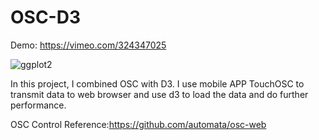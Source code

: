 # OSC-D3
Demo: https://vimeo.com/324347025

![ggplot2](SC.gif)


In this project, I combined OSC with D3. I use mobile APP TouchOSC to transmit data to web browser and use d3 to load the data and do further performance.

OSC Control Reference:https://github.com/automata/osc-web
